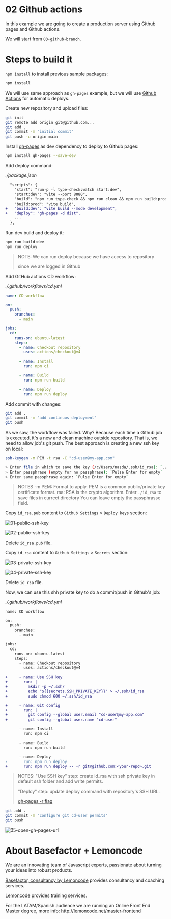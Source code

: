 # 02 Github actions

In this example we are going to create a production server using Github pages and Github actions.

We will start from `03-github-branch`.

# Steps to build it

`npm install` to install previous sample packages:

```bash
npm install
```

We will use same approach as `gh-pages` example, but we will use [Github Actions](https://docs.github.com/en/free-pro-team@latest/actions) for automatic deploys.

Create new repository and upload files:

```bash
git init
git remote add origin git@github.com...
git add .
git commit -m "initial commit"
git push -u origin main
```

Install [gh-pages](https://github.com/tschaub/gh-pages) as dev dependency to deploy to Github pages:

```bash
npm install gh-pages --save-dev
```

Add deploy command:

_./package.json_

```diff
  "scripts": {
    "start": "run-p -l type-check:watch start:dev",
    "start:dev": "vite --port 8080",
    "build": "npm run type-check && npm run clean && npm run build:prod",
    "build:prod": "vite build",
+   "build:dev": "vite build --mode development",
+   "deploy": "gh-pages -d dist",
    ...
  },
```

Run dev build and deploy it:

```bash
npm run build:dev
npm run deploy
```

> NOTE: We can run deploy because we have access to repository
>
> since we are logged in Github

Add GitHub actions CD workflow:

_./.github/workflows/cd.yml_

```yml
name: CD workflow

on:
  push:
    branches:
      - main

jobs:
  cd:
    runs-on: ubuntu-latest
    steps:
      - name: Checkout repository
        uses: actions/checkout@v4

      - name: Install
        run: npm ci

      - name: Build
        run: npm run build

      - name: Deploy
        run: npm run deploy

```

Add commit with changes:

```bash
git add .
git commit -m "add continuos deployment"
git push
```

As we saw, the workflow was failed. Why? Because each time a Github job is executed, it's a new and clean machine outside repository. That is, we need to allow job's git push. The best approach is creating a new ssh key on local:

```bash
ssh-keygen -m PEM -t rsa -C "cd-user@my-app.com"
```
```bash
> Enter file in which to save the key (/c/Users/nasda/.ssh/id_rsa): `./id_rsa`
> Enter passphrase (empty for no passphrase): `Pulse Enter for empty`
> Enter same passphrase again: `Pulse Enter for empty`
```

> NOTES
> -m PEM: Format to apply. PEM is a common public/private key certificate format.
> rsa: RSA is the crypto algorithm.
> Enter `./id_rsa` to save files in currect directory
> You can leave empty the passphrasse field.

Copy `id_rsa.pub` content to `Github Settings` > `Deploy keys` section:

![01-public-ssh-key](./readme-resources/01-public-ssh-key.png)

![02-public-ssh-key](./readme-resources/02-public-ssh-key.png)

Delete `id_rsa.pub` file.

Copy `id_rsa` content to `Github Settings` > `Secrets` section:

![03-private-ssh-key](./readme-resources/03-private-ssh-key.png)

![04-private-ssh-key](./readme-resources/04-private-ssh-key.png)

Delete `id_rsa` file.

Now, we can use this shh private key to do a commit/push in Github's job:

_./.github/workflows/cd.yml_

```diff
name: CD workflow

on:
  push:
    branches:
      - main

jobs:
  cd:
    runs-on: ubuntu-latest
    steps:
      - name: Checkout repository
        uses: actions/checkout@v4

+     - name: Use SSH key
+       run: |
+         mkdir -p ~/.ssh/
+         echo "${{secrets.SSH_PRIVATE_KEY}}" > ~/.ssh/id_rsa
+         sudo chmod 600 ~/.ssh/id_rsa

+     - name: Git config
+       run: |
+         git config --global user.email "cd-user@my-app.com"
+         git config --global user.name "cd-user"

      - name: Install
        run: npm ci

      - name: Build
        run: npm run build

      - name: Deploy
-       run: npm run deploy
+       run: npm run deploy -- -r git@github.com:<your-repo>.git

```

> NOTES:
> "Use SSH key" step: create id_rsa with ssh private key in default ssh folder and add write permits.
>
> "Deploy" step: update deploy command with repository's SSH URL.
>
> [gh-pages -r flag](https://github.com/tschaub/gh-pages#optionsrepo)

```bash
git add .
git commit -m "configure git cd-user permits"
git push
```

![05-open-gh-pages-url](./readme-resources/05-open-gh-pages-url.png)

# About Basefactor + Lemoncode

We are an innovating team of Javascript experts, passionate about turning your ideas into robust products.

[Basefactor, consultancy by Lemoncode](http://www.basefactor.com) provides consultancy and coaching services.

[Lemoncode](http://lemoncode.net/services/en/#en-home) provides training services.

For the LATAM/Spanish audience we are running an Online Front End Master degree, more info: http://lemoncode.net/master-frontend
